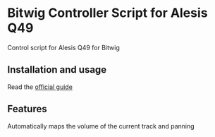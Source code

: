 # Bitwig Controller Script for Alesis Q49
Control script for Alesis Q49 for Bitwig

## Installation and usage
Read the [official guide](https://www.bitwig.com/en/community/control_scripts/installation_guide "Control Script Installation Guide")

## Features
Automatically maps the volume of the current track and panning
